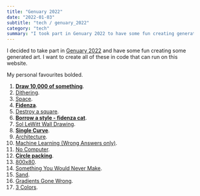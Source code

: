 ```yaml
---
title: "Genuary 2022"
date: "2022-01-03"
subtitle: "tech / genuary_2022"
category: "tech"
summary: "I took part in Genuary 2022 to have some fun creating generated art."
---
```


I decided to take part in [Genuary 2022](http://genuary.art/) and have some fun creating some generated art. I want to create all of these in code that can run on this website.

My personal favourites bolded.

1. [**Draw 10,000 of something**](genuary_2022_1.html).
2. [Dithering](genuary_2022_2.html).
3. [Space](genuary_2022_3.html).
4. [**Fidenza**](genuary_2022_4.html).
5. [Destroy a square](genuary_2022_5.html).
6. [**Borrow a style - fidenza cat**](genuary_2022_6.html).
7. [Sol LeWitt Wall Drawing](genuary_2022_7.html).
8. [**Single Curve**](genuary_2022_8.html).
9. [Architecture](genuary_2022_9.html).
10. [Machine Learning (Wrong Answers only)](genuary_2022_10.html).
11. [No Computer](genuary_2022_11.html).
12. [**Circle packing**](genuary_2022_12.html).
13. [800x80](genuary_2022_13.html).
14. [Something You Would Never Make](genuary_2022_14.html).
15. [Sand](genuary_2022_15.html).
16. [Gradients Gone Wrong](genuary_2022_16.html).
17. [3 Colors](genuary_2022_17.html).